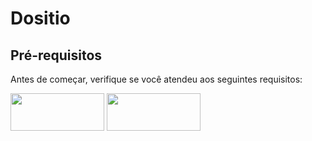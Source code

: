 # Dositio

## Pré-requisitos

Antes de começar, verifique se você atendeu aos seguintes requisitos:

<p align="">
    <img  src="https://serverdo.in/wp-content/uploads/2019/05/node-js-736399_1280.jpg" alt="" width="150px" height="60px"/>
    <img  src="https://repository-images.githubusercontent.com/69495170/8125e100-61bc-11e9-8d9f-eb01f522f962" alt="" width="150px" height="60px"/>
</p>